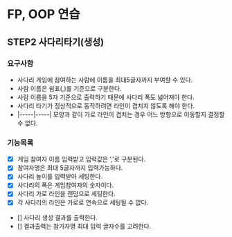 # FP, OOP 연습

## STEP2 사다리타기(생성)
### 요구사항
- 사다리 게임에 참여하는 사람에 이름을 최대5글자까지 부여할 수 있다.
- 사람 이름은 쉼표(,)를 기준으로 구분한다.
- 사람 이름을 5자 기준으로 출력하기 때문에 사다리 폭도 넓어져야 한다.
- 사다리 타기가 정상적으로 동작하려면 라인이 겹치지 않도록 해야 한다.
- |-----|-----| 모양과 같이 가로 라인이 겹치는 경우 어느 방향으로 이동할지 결정할 수 없다.

### 기능목록
- [x] 게임 참여자 이름 입력받고 입력값은 ','로 구분된다.
- [x] 참여자명은 최대 5글자까지 입력가능하다.
- [x] 사다리 높이를 입력받아 세팅한다.
- [x] 사다리의 폭은 게임참여자의 숫자이다.
- [x] 사다리 가로 라인을 랜덤으로 세팅한다.
- [x] 각 사다리의 라인은 가로로 연속으로 세팅될 수 없다.
- [] 사다리 생성 결과를 출력한다.
- [] 결과출력는 참가자명 최대 입력 글자수를 고려한다.
